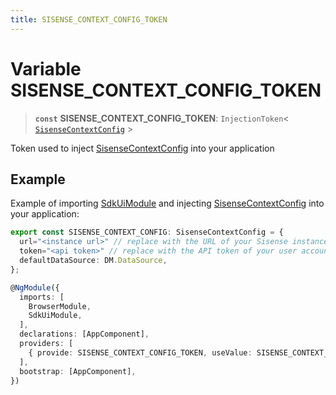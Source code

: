 ```yaml
---
title: SISENSE_CONTEXT_CONFIG_TOKEN
---
```


# Variable SISENSE\_CONTEXT\_CONFIG\_TOKEN

> **`const`** **SISENSE\_CONTEXT\_CONFIG\_TOKEN**: `InjectionToken`\< [`SisenseContextConfig`](../interfaces/interface.SisenseContextConfig.md) \>

Token used to inject [SisenseContextConfig](../interfaces/interface.SisenseContextConfig.md) into your application

## Example

Example of importing [SdkUiModule](class.SdkUiModule.md) and injecting [SisenseContextConfig](../interfaces/interface.SisenseContextConfig.md) into your application:

```ts
export const SISENSE_CONTEXT_CONFIG: SisenseContextConfig = {
  url="<instance url>" // replace with the URL of your Sisense instance
  token="<api token>" // replace with the API token of your user account
  defaultDataSource: DM.DataSource,
};

@NgModule({
  imports: [
    BrowserModule,
    SdkUiModule,
  ],
  declarations: [AppComponent],
  providers: [
    { provide: SISENSE_CONTEXT_CONFIG_TOKEN, useValue: SISENSE_CONTEXT_CONFIG },
  ],
  bootstrap: [AppComponent],
})
```
